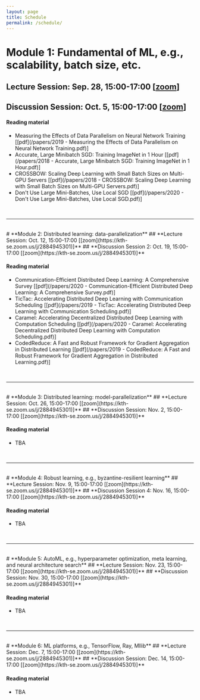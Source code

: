 ```yaml
---
layout: page
title: Schedule
permalink: /schedule/
---
```


# **Module 1: Fundamental of ML, e.g., scalability, batch size, etc.**
## **Lecture Session: Sep. 28, 15:00-17:00 [[zoom](https://kth-se.zoom.us/j/2884945301)]**
## **Discussion Session: Oct. 5, 15:00-17:00 [[zoom](https://kth-se.zoom.us/j/2884945301)]**

#### **Reading material**
* Measuring the Effects of Data Parallelism on Neural Network Training [[pdf](/papers/2019 - Measuring the Effects of Data Parallelism on Neural Network Training.pdf)]
* Accurate, Large Minibatch SGD: Training ImageNet in 1 Hour [[pdf](/papers/2018 - Accurate, Large Minibatch SGD: Training ImageNet in 1 Hour.pdf)]
* CROSSBOW: Scaling Deep Learning with Small Batch Sizes on Multi-GPU Servers [[pdf](/papers/2018 - CROSSBOW: Scaling Deep Learning with Small Batch Sizes on Multi-GPU Servers.pdf)]
* Don't Use Large Mini-Batches, Use Local SGD [[pdf](/papers/2020 - Don't Use Large Mini-Batches, Use Local SGD.pdf)]

<br>
<hr>
<br>
# **Module 2: Distributed learning: data-parallelization**
## **Lecture Session: Oct. 12, 15:00-17:00 [[zoom](https://kth-se.zoom.us/j/2884945301)]**
## **Discussion Session 2: Oct. 19, 15:00-17:00 [[zoom](https://kth-se.zoom.us/j/2884945301)]**

#### **Reading material**
* Communication-Efficient Distributed Deep Learning: A Comprehensive Survey [[pdf](/papers/2020 - Communication-Efficient Distributed Deep Learning: A Comprehensive Survey.pdf)]
* TicTac: Accelerating Distributed Deep Learning with Communication Scheduling [[pdf](/papers/2019 - TicTac: Accelerating Distributed Deep Learning with Communication Scheduling.pdf)]
* Caramel: Accelerating Decentralized Distributed Deep Learning with Computation Scheduling [[pdf](/papers/2020 - Caramel: Accelerating Decentralized Distributed Deep Learning with Computation Scheduling.pdf)]
* CodedReduce: A Fast and Robust Framework for Gradient Aggregation in Distributed Learning [[pdf](/papers/2019 - CodedReduce: A Fast and Robust Framework for Gradient Aggregation in Distributed Learning.pdf)]

<br>
<hr>
<br>
# **Module 3: Distributed learning: model-parallelization**
## **Lecture Session: Oct. 26, 15:00-17:00 [[zoom](https://kth-se.zoom.us/j/2884945301)]**
## **Discussion Session: Nov. 2, 15:00-17:00 [[zoom](https://kth-se.zoom.us/j/2884945301)]**

#### **Reading material**
* TBA

<br>
<hr>
<br>
# **Module 4: Robust learning, e.g., byzantine-resilient learning**
## **Lecture Session: Nov. 9, 15:00-17:00 [[zoom](https://kth-se.zoom.us/j/2884945301)]**
## **Discussion Session 4: Nov. 16, 15:00-17:00 [[zoom](https://kth-se.zoom.us/j/2884945301)]**

#### **Reading material**
* TBA

<br>
<hr>
<br>
# **Module 5: AutoML, e.g., hyperparameter optimization, meta learning, and neural architecture search**
## **Lecture Session: Nov. 23, 15:00-17:00 [[zoom](https://kth-se.zoom.us/j/2884945301)]**
## **Discussion Session: Nov. 30, 15:00-17:00 [[zoom](https://kth-se.zoom.us/j/2884945301)]**

#### **Reading material**
* TBA

<br>
<hr>
<br>
# **Module 6: ML platforms, e.g., TensorFlow, Ray, Mllib**
## **Lecture Session: Dec. 7, 15:00-17:00 [[zoom](https://kth-se.zoom.us/j/2884945301)]**
## **Discussion Session: Dec. 14, 15:00-17:00 [[zoom](https://kth-se.zoom.us/j/2884945301)]**

#### **Reading material**
* TBA
